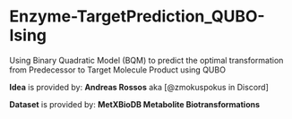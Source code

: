 # Enzyme-TargetPrediction_QUBO-Ising
 Using Binary Quadratic Model (BQM) to predict the optimal transformation from Predecessor to Target Molecule Product using QUBO

 **Idea** is provided by: **Andreas Rossos** aka [@zmokuspokus in Discord]

 **Dataset** is provided by: **MetXBioDB Metabolite Biotransformations**
